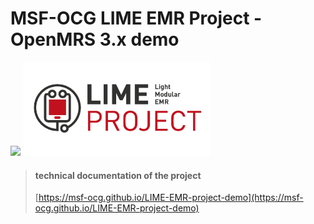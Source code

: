 # MSF-OCG LIME EMR Project - OpenMRS 3.x demo

<div>
<img src="https://www.msf.org/themes/custom/msf_theme/ogimage.jpg" width=300px>
<img src="https://raw.githubusercontent.com/MSF-OCG/LIME-EMR-project-demo/main/docs/logo.png" width=300px>
</div>



> #### technical documentation of the project
> [https://msf-ocg.github.io/LIME-EMR-project-demo](https://msf-ocg.github.io/LIME-EMR-project-demo) 
